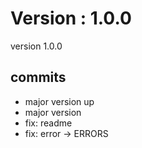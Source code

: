 # Version : 1.0.0

version 1.0.0

## commits

* major version up
* major version
* fix: readme
* fix: error -> ERRORS
